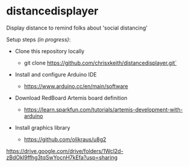 # distancedisplayer
Display distance to remind folks about 'social distancing'

Setup steps *(in progress)*:

- Clone this repository locally
  - git clone https://github.com/chrisxkeith/distancedisplayer.git`

- Install and configure Arduino IDE
  - https://www.arduino.cc/en/main/software

- Download RedBoard Artemis board definition
  - https://learn.sparkfun.com/tutorials/artemis-development-with-arduino

- Install graphics library
  - https://github.com/olikraus/u8g2

https://drive.google.com/drive/folders/1Wcl2d-zBdOkI9ffhg3tqSwYocnH7kEfa?usp=sharing
